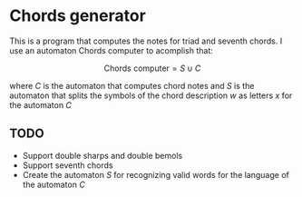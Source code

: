 # Chords generator

This is a program that computes the notes for triad and seventh chords. I use an automaton $\text{Chords computer}$ to acomplish that:

$$
\text{Chords computer} = S \cup C
$$

where $C$ is the automaton that computes chord notes and $S$ is the automaton that splits the symbols of the chord description $w$ as letters $x$ for the automaton $C$

## TODO

- Support double sharps and double bemols
- Support seventh chords
- Create the automaton $S$ for recognizing valid words for the language of the automaton $C$
